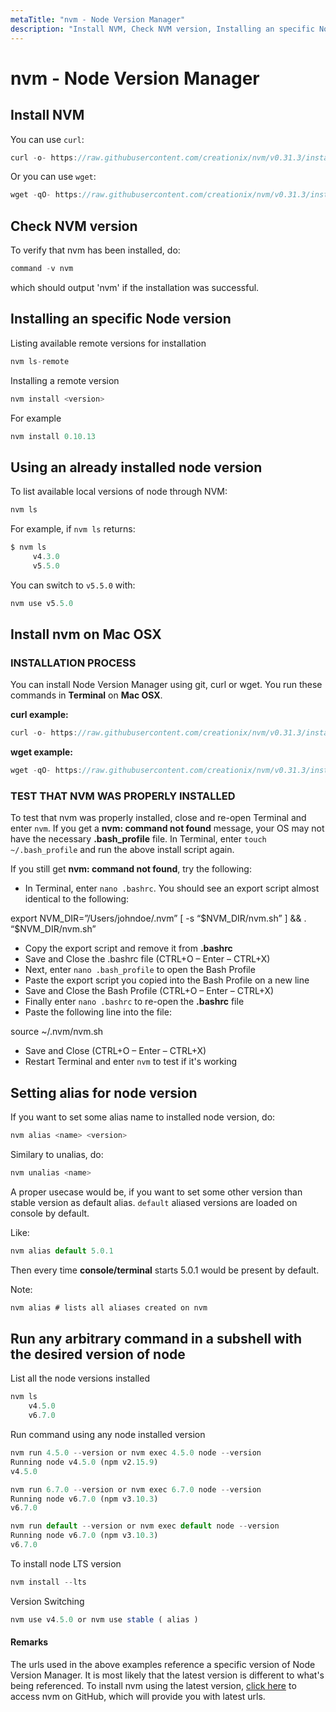 ```yaml
---
metaTitle: "nvm - Node Version Manager"
description: "Install NVM, Check NVM version, Installing an specific Node version, Using an already installed node version, Install nvm on Mac OSX, Setting alias for node version, Run any arbitrary command in a subshell with the desired version of node"
---
```


# nvm - Node Version Manager



## Install NVM


You can use `curl`:

```js
curl -o- https://raw.githubusercontent.com/creationix/nvm/v0.31.3/install.sh | bash

```

Or you can use  `wget`:

```js
wget -qO- https://raw.githubusercontent.com/creationix/nvm/v0.31.3/install.sh | bash

```



## Check NVM version


To verify that nvm has been installed, do:

```js
command -v nvm

```

which should output 'nvm' if the installation was successful.



## Installing an specific Node version


Listing available remote versions for installation

```js
nvm ls-remote

```

Installing a remote version

```js
nvm install <version>

```

For example

```js
nvm install 0.10.13

```



## Using an already installed node version


To list available local versions of node through NVM:

```js
nvm ls

```

For example, if `nvm ls` returns:

```js
$ nvm ls
     v4.3.0
     v5.5.0

```

You can switch to `v5.5.0` with:

```js
nvm use v5.5.0

```



## Install nvm on Mac OSX


### INSTALLATION PROCESS

You can install Node Version Manager using git, curl or wget. You run these commands in **Terminal** on **Mac OSX**.

**curl example:**

```js
curl -o- https://raw.githubusercontent.com/creationix/nvm/v0.31.3/install.sh | bash

```

**wget example:**

```js
wget -qO- https://raw.githubusercontent.com/creationix/nvm/v0.31.3/install.sh | bash

```

### TEST THAT NVM WAS PROPERLY INSTALLED

To test that nvm was properly installed, close and re-open Terminal and enter `nvm`. If you get a **nvm: command not found** message, your OS may not have the necessary **.bash_profile** file. In Terminal, enter `touch ~/.bash_profile` and run the above install script again.

If you still get **nvm: command not found**, try the following:

- In Terminal, enter `nano .bashrc`. You should see an export script almost identical to the following:

> 
<p>export NVM_DIR=”/Users/johndoe/.nvm” [ -s “$NVM_DIR/nvm.sh” ] && .
“$NVM_DIR/nvm.sh”</p>


- Copy the export script and remove it from **.bashrc**
- Save and Close the .bashrc file (CTRL+O – Enter – CTRL+X)
- Next, enter `nano .bash_profile` to open the Bash Profile
- Paste the export script you copied into the Bash Profile on a new line
- Save and Close the Bash Profile (CTRL+O – Enter – CTRL+X)
- Finally enter `nano .bashrc` to re-open the **.bashrc** file
- Paste the following line into the file:

> 
source ~/.nvm/nvm.sh


- Save and Close (CTRL+O – Enter – CTRL+X)
- Restart Terminal and enter `nvm` to test if it's working



## Setting alias for node version


If you want to set some alias name to installed node version, do:

```js
nvm alias <name> <version>

```

Similary to unalias, do:

```js
nvm unalias <name>

```

A proper usecase would be, if you want to set some other version than stable version as default alias. `default` aliased versions are loaded on console by default.

Like:

```js
nvm alias default 5.0.1

```

Then every time **console/terminal** starts 5.0.1 would be present by default.

Note:

```js
nvm alias # lists all aliases created on nvm

```



## Run any arbitrary command in a subshell with the desired version of node


List all the node versions installed

```js
nvm ls
    v4.5.0
    v6.7.0

```

Run command using any node installed version

```js
nvm run 4.5.0 --version or nvm exec 4.5.0 node --version
Running node v4.5.0 (npm v2.15.9)
v4.5.0

```

```js
nvm run 6.7.0 --version or nvm exec 6.7.0 node --version
Running node v6.7.0 (npm v3.10.3)
v6.7.0

```

```js
nvm run default --version or nvm exec default node --version
Running node v6.7.0 (npm v3.10.3)
v6.7.0

```

To install node LTS version

```js
nvm install --lts

```

Version Switching

```js
nvm use v4.5.0 or nvm use stable ( alias )

```



#### Remarks


The urls used in the above examples reference a specific version of Node Version Manager. It is most likely that the latest version is different to what's being referenced. To install nvm using the latest version, [click here](https://github.com/creationix/nvm) to access nvm on GitHub, which will provide you with latest urls.

